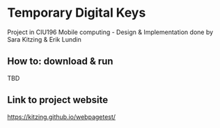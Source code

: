 # Temporary Digital Keys

Project in CIU196 Mobile computing - Design & Implementation done by Sara Kitzing & Erik Lundin

## How to: download & run

TBD

## Link to project website

https://kitzing.github.io/webpagetest/
